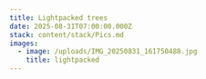 ```yaml
---
title: Lightpacked trees
date: 2025-08-31T07:00:00.000Z
stack: content/stack/Pics.md
images:
  - image: /uploads/IMG_20250831_161750488.jpg
    title: lightpacked
---
```


